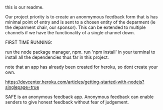 this is our readme. 


Our project priority is to create an anonmymous feedback form that is has minimal point of entry and is sent to a chosen entity of the deparment (ie the deparment chair, our sponsor). This can be extended to multiple channels if we have the functionality of a single channel down. 


FIRST TIME RUNNING:

run the node package manager, npm. run 'npm install' in your terminal to install all the dependencies thus far in this project. 

note that an app has already been created for heroku, so dont create your own. 

https://devcenter.heroku.com/articles/getting-started-with-nodejs?singlepage=true

SAFE is an anonymous feedback app.
Anonymous feedback can enable senders to give honest feedback without fear of judgement.

